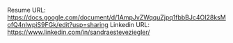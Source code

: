 Resume URL: https://docs.google.com/document/d/1AmpJvZWqquZjpq1fbbBJc4OI28ksMofQ4nIwpiS9FGk/edit?usp=sharing
Linkedin URL: https://www.linkedin.com/in/sandraesteveziegler/
